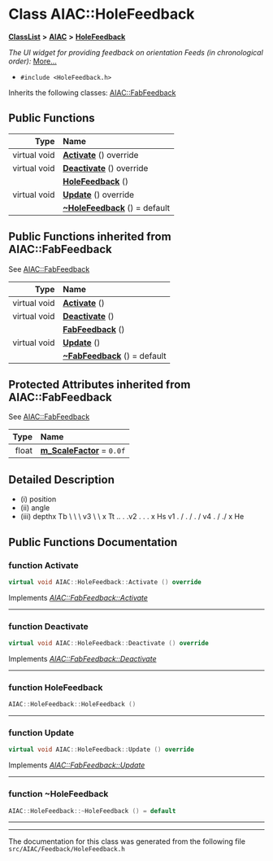

# Class AIAC::HoleFeedback



[**ClassList**](annotated.md) **>** [**AIAC**](namespaceAIAC.md) **>** [**HoleFeedback**](classAIAC_1_1HoleFeedback.md)



_The UI widget for providing feedback on orientation Feeds (in chronological order):_ [More...](#detailed-description)

* `#include <HoleFeedback.h>`



Inherits the following classes: [AIAC::FabFeedback](classAIAC_1_1FabFeedback.md)






















































## Public Functions

| Type | Name |
| ---: | :--- |
| virtual void | [**Activate**](#function-activate) () override<br> |
| virtual void | [**Deactivate**](#function-deactivate) () override<br> |
|   | [**HoleFeedback**](#function-holefeedback) () <br> |
| virtual void | [**Update**](#function-update) () override<br> |
|   | [**~HoleFeedback**](#function-holefeedback) () = default<br> |


## Public Functions inherited from AIAC::FabFeedback

See [AIAC::FabFeedback](classAIAC_1_1FabFeedback.md)

| Type | Name |
| ---: | :--- |
| virtual void | [**Activate**](classAIAC_1_1FabFeedback.md#function-activate) () <br> |
| virtual void | [**Deactivate**](classAIAC_1_1FabFeedback.md#function-deactivate) () <br> |
|   | [**FabFeedback**](classAIAC_1_1FabFeedback.md#function-fabfeedback) () <br> |
| virtual void | [**Update**](classAIAC_1_1FabFeedback.md#function-update) () <br> |
|   | [**~FabFeedback**](classAIAC_1_1FabFeedback.md#function-fabfeedback) () = default<br> |
















## Protected Attributes inherited from AIAC::FabFeedback

See [AIAC::FabFeedback](classAIAC_1_1FabFeedback.md)

| Type | Name |
| ---: | :--- |
|  float | [**m\_ScaleFactor**](classAIAC_1_1FabFeedback.md#variable-m_scalefactor)   = `0.0f`<br> |






































## Detailed Description



* (i) position
* (ii) angle
* (iii) depthx Tb \ \ \ v3 \ \ x Tt .. . .v2 . . . x Hs v1 . / . / . / v4 . / ./ x He 




    
## Public Functions Documentation




### function Activate 

```C++
virtual void AIAC::HoleFeedback::Activate () override
```



Implements [*AIAC::FabFeedback::Activate*](classAIAC_1_1FabFeedback.md#function-activate)


<hr>



### function Deactivate 

```C++
virtual void AIAC::HoleFeedback::Deactivate () override
```



Implements [*AIAC::FabFeedback::Deactivate*](classAIAC_1_1FabFeedback.md#function-deactivate)


<hr>



### function HoleFeedback 

```C++
AIAC::HoleFeedback::HoleFeedback () 
```




<hr>



### function Update 

```C++
virtual void AIAC::HoleFeedback::Update () override
```



Implements [*AIAC::FabFeedback::Update*](classAIAC_1_1FabFeedback.md#function-update)


<hr>



### function ~HoleFeedback 

```C++
AIAC::HoleFeedback::~HoleFeedback () = default
```




<hr>

------------------------------
The documentation for this class was generated from the following file `src/AIAC/Feedback/HoleFeedback.h`

